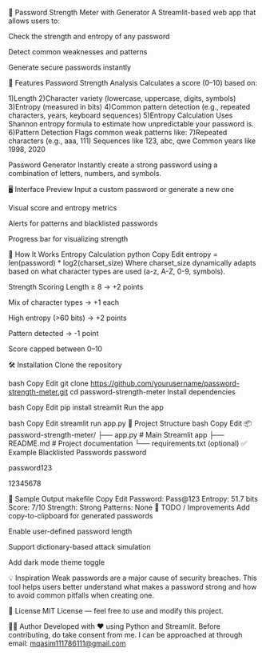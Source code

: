 🔐 Password Strength Meter with Generator
A Streamlit-based web app that allows users to:

Check the strength and entropy of any password

Detect common weaknesses and patterns

Generate secure passwords instantly

🚀 Features
Password Strength Analysis
Calculates a score (0–10) based on:

1)Length
2)Character variety (lowercase, uppercase, digits, symbols)
3)Entropy (measured in bits)
4)Common pattern detection (e.g., repeated characters, years, keyboard sequences)
5)Entropy Calculation
Uses Shannon entropy formula to estimate how unpredictable your password is.
6)Pattern Detection
Flags common weak patterns like:
7)Repeated characters (e.g., aaa, 111)
Sequences like 123, abc, qwe
Common years like 1998, 2020

Password Generator
Instantly create a strong password using a combination of letters, numbers, and symbols.

🖥️ Interface Preview
Input a custom password or generate a new one

Visual score and entropy metrics

Alerts for patterns and blacklisted passwords

Progress bar for visualizing strength

🧠 How It Works
Entropy Calculation
python
Copy
Edit
entropy = len(password) * log2(charset_size)
Where charset_size dynamically adapts based on what character types are used (a-z, A-Z, 0-9, symbols).

Strength Scoring
Length ≥ 8 → +2 points

Mix of character types → +1 each

High entropy (>60 bits) → +2 points

Pattern detected → -1 point

Score capped between 0–10

🛠️ Installation
Clone the repository

bash
Copy
Edit
git clone https://github.com/yourusername/password-strength-meter.git
cd password-strength-meter
Install dependencies

bash
Copy
Edit
pip install streamlit
Run the app

bash
Copy
Edit
streamlit run app.py
📂 Project Structure
bash
Copy
Edit
📦 password-strength-meter/
├── app.py         # Main Streamlit app
├── README.md      # Project documentation
└── requirements.txt (optional)
✅ Example Blacklisted Passwords
password

password123

12345678

🧪 Sample Output
makefile
Copy
Edit
Password: Pass@123
Entropy: 51.7 bits
Score: 7/10
Strength: Strong
Patterns: None
📌 TODO / Improvements
Add copy-to-clipboard for generated passwords

Enable user-defined password length

Support dictionary-based attack simulation

Add dark mode theme toggle

💡 Inspiration
Weak passwords are a major cause of security breaches. This tool helps users better understand what makes a password strong and how to avoid common pitfalls when creating one.

📃 License
MIT License — feel free to use and modify this project.

👨‍💻 Author
Developed with ❤️ using Python and Streamlit.
Before contributing, do take consent from me. I can be approached at through email: mqasim111786111@gmail.com

